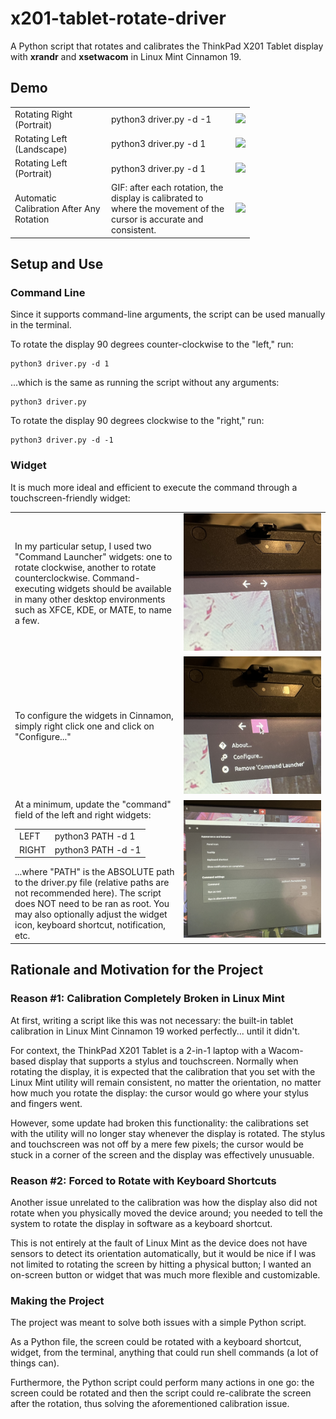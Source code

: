 # x201-tablet-rotate-driver

A Python script that rotates and calibrates the ThinkPad X201 Tablet display with **xrandr** and **xsetwacom** in Linux Mint Cinnamon 19.


## Demo

<table>
</thead>
<tbody>
</tbody>
	<tr>
		<td width="140">
			Rotating Right (Portrait)
		</td>
		<td width="185">
			python3 driver.py -d -1
		</td>
		<td>
			<img src="./.github_readme/gif/rotate_right.gif" width="256"/>
		</td>
	</tr>
	<tr>
		<td>
			Rotating Left (Landscape)
		</td>
		<td>
			python3 driver.py -d 1
		</td>
		<td>
			<img src="./.github_readme/gif/rotate_left.gif" width="256"/>
		</td>
	</tr>
	<tr>
		<td>
			Rotating Left (Portrait)
		</td>
		<td>
			python3 driver.py -d 1
		</td>
		<td>
			<img src="./.github_readme/gif/rotate_left_again.gif" width="256"/>
		</td>
	</tr>
	<tr>
		<td>
			Automatic Calibration After Any Rotation
		</td>
		<td>
			GIF: after each rotation, the display is calibrated to where the movement of the cursor is accurate and consistent.
		</td>
		<td>
			<img src="./.github_readme/gif/tracking.gif" width="256"/>
		</td>
	</tr>
</table>

## Setup and Use

### Command Line

Since it supports command-line arguments, the script can be used manually in the terminal.

To rotate the display 90 degrees counter-clockwise to the "left," run:
```
python3 driver.py -d 1
```
...which is the same as running the script without any arguments:
```
python3 driver.py
```

To rotate the display 90 degrees clockwise to the "right," run:
```
python3 driver.py -d -1
```

### Widget

It is much more ideal and efficient to execute the command through a touchscreen-friendly widget:

<table>
</thead>
<tbody>
</tbody>
	<tr>
		<td width="256">
			In my particular setup, I used two "Command Launcher" widgets: one to rotate clockwise, another to rotate counterclockwise. Command-executing widgets should be available in many other desktop environments such as XFCE, KDE, or MATE, to name a few.
		</td>
		<td>
			<img src="./.github_readme/still/widget_closeup.jpg" width="256"/>
		</td>
	</tr>
	<tr>
		<td>
			To configure the widgets in Cinnamon, simply right click one and click on "Configure..."
		</td>
		<td>
			<img src="./.github_readme/still/widget_closeup_menu.jpg" width="256"/>
		</td>
	</tr>
	<tr>
		<td>
			At a minimum, update the "command" field of the left and right widgets:
		<table>
		</thead>
		<tbody>
		</tbody>
			<tr>
				<td>
					LEFT
				</td>
				<td>
					python3 PATH -d 1
				</td>
				</tr>
			<tr>
				<td>
					RIGHT
				</td>
				<td>
					python3 PATH -d -1
				</td>
			</tr>
		</table>
			...where "PATH" is the ABSOLUTE path to the driver.py file (relative paths are not recommended here). The script does NOT need to be ran as root. You may also optionally adjust the widget icon, keyboard shortcut, notification, etc.
		</td>
		<td>
			<img src="./.github_readme/still/widget_command_edit.jpg" width="256"/>
		</td>
	</tr>
</table>

## Rationale and Motivation for the Project

### Reason #1: Calibration Completely Broken in Linux Mint

At first, writing a script like this was not necessary: the built-in tablet calibration in Linux Mint Cinnamon 19 worked perfectly... until it didn't.

For context, the ThinkPad X201 Tablet is a 2-in-1 laptop with a Wacom-based display that supports a stylus and touchscreen. Normally when rotating the display, it is expected that the calibration that you set with the Linux Mint utility will remain consistent, no matter the orientation, no matter how much you rotate the display: the cursor would go where your stylus and fingers went.

However, some update had broken this functionality: the calibrations set with the utility will no longer stay whenever the display is rotated. The stylus and touchscreen was not off by a mere few pixels; the cursor would be stuck in a corner of the screen and the display was effectively unusuable.

### Reason #2: Forced to Rotate with Keyboard Shortcuts
Another issue unrelated to the calibration was how the display also did not rotate when you physically moved the device around; you needed to tell the system to rotate the display in software as a keyboard shortcut.

This is not entirely at the fault of Linux Mint as the device does not have sensors to detect its orientation automatically, but it would be nice if I was not limited to rotating the screen by hitting a physical button; I wanted an on-screen button or widget that was much more flexible and customizable.

### Making the Project
The project was meant to solve both issues with a simple Python script.

As a Python file, the screen could be rotated with a keyboard shortcut, widget, from the terminal, anything that could run shell commands (a lot of things can). 

Furthermore, the Python script could perform many actions in one go: the screen could be rotated and then the script could re-calibrate the screen after the rotation, thus solving the aforementioned calibration issue.
